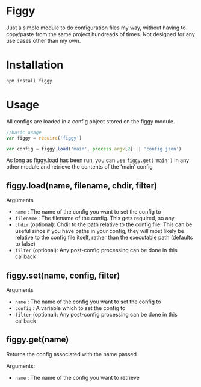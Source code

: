 # Figgy

Just a simple module to do configuration files my way, without having to
copy/paste from the same project hundreads of times. Not designed for any use
cases other than my own.

# Installation

```
npm install figgy
```

# Usage

All configs are loaded in a config object stored on the figgy module.

```javascript
//basic usage
var figgy = require('figgy')

var config = figgy.load('main', process.argv[2] || 'config.json')
```

As long as figgy.load has been run, you can use `figgy.get('main')` in any
other module and retrieve the contents of the 'main' config

## figgy.load(name, filename, chdir, filter)

Arguments
* `name` : The name of the config you want to set the config to
* `filename` : The filename of the config. This gets required, so any 
* `chdir` (optional): Chdir to the path relative to the config file. This can be
  useful since if you have paths in your config, they will most likely 
  be relative to the config file itself, rather than the executable path
  (defaults to false)
* `filter` (optional): Any post-config processing can be done in this callback

## figgy.set(name, config, filter)

Arguments
* `name` : The name of the config you want to set the config to
* `config` : A variable which to set the config to
* `filter` (optional): Any post-config processing can be done in this callback

## figgy.get(name)

Returns the config associated with the name passed

Arguments:
* `name` : The name of the config you want to retrieve
